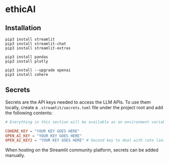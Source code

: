 # ethicAI

## Installation

```
pip3 install streamlit
pip3 install streamlit-chat
pip3 install streamlit-extras

pip3 install pandas
pip3 install plotly

pip3 install --upgrade openai
pip3 install cohere
```


## Secrets

Secrets are the API keys needed to access the LLM APIs. To use them locally, create a `.streamlit/secrets.toml` file under the project root and add the following contents:

```toml
# Everything in this section will be available as an environment variable

COHERE_KEY = "YOUR KEY GOES HERE"
OPEN_AI_KEY = "YOUR KEY GOES HERE" 
OPEN_AI_KEY2 = "YOUR KEY GOES HERE" # Second key to deal with rate limits
```

When hosting on the Streamlit community platform, secrets can be added manually.
